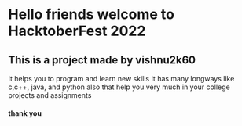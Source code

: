# Hello friends welcome to HacktoberFest 2022
## This is a project made by vishnu2k60 
It helps you to program and learn new skills 
It has many longways like  c,c++, java, and python also 
that help you very much in your college projects and assignments 
 #### thank you 

